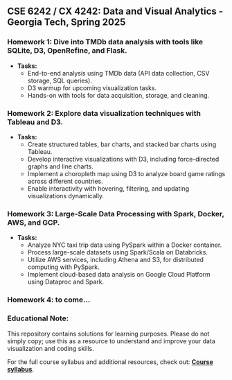 ## CSE 6242 / CX 4242: Data and Visual Analytics - Georgia Tech, Spring 2025  

### Homework 1: Dive into TMDb data analysis with tools like SQLite, D3, OpenRefine, and Flask.  
- **Tasks:**  
  - End-to-end analysis using TMDb data (API data collection, CSV storage, SQL queries).  
  - D3 warmup for upcoming visualization tasks.  
  - Hands-on with tools for data acquisition, storage, and cleaning.  

### Homework 2: Explore data visualization techniques with Tableau and D3.  
- **Tasks:**  
  - Create structured tables, bar charts, and stacked bar charts using Tableau.  
  - Develop interactive visualizations with D3, including force-directed graphs and line charts.  
  - Implement a choropleth map using D3 to analyze board game ratings across different countries.  
  - Enable interactivity with hovering, filtering, and updating visualizations dynamically.  

### Homework 3: Large-Scale Data Processing with Spark, Docker, AWS, and GCP.  
- **Tasks:**  
  - Analyze NYC taxi trip data using PySpark within a Docker container.  
  - Process large-scale datasets using Spark/Scala on Databricks.  
  - Utilize AWS services, including Athena and S3, for distributed computing with PySpark.  
  - Implement cloud-based data analysis on Google Cloud Platform using Dataproc and Spark.
 
### Homework 4: to come...   

### Educational Note:  
This repository contains solutions for learning purposes. Please do not simply copy; use this as a resource to understand and improve your data visualization and coding skills.

For the full course syllabus and additional resources, check out: **[Course syllabus](https://poloclub.github.io/cse6242-2025spring-campus/#schedule)**.
